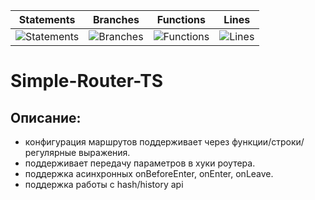 | Statements                                                                    | Branches                                                                    | Functions                                                                   | Lines                                                               |
| ----------------------------------------------------------------------------- | --------------------------------------------------------------------------- | --------------------------------------------------------------------------- | ------------------------------------------------------------------- |
| ![Statements](https://img.shields.io/badge/statements-100%25-brightgreen.svg) | ![Branches](https://img.shields.io/badge/branches-95.74%25-brightgreen.svg) | ![Functions](https://img.shields.io/badge/functions-100%25-brightgreen.svg) | ![Lines](https://img.shields.io/badge/lines-100%25-brightgreen.svg) |

# Simple-Router-TS

## Описание:

- конфигурация маршрутов поддерживает через функции/строки/регулярные выражения.
- поддерживает передачу параметров в хуки роутера.
- поддержка асинхронных onBeforeEnter, onEnter, onLeave.
- поддержка работы с hash/history api
